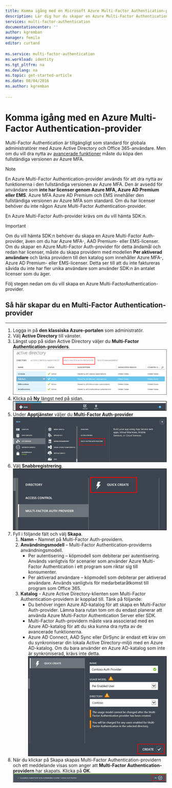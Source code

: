 ```yaml
---
title: Komma igång med en Microsoft Azure Multi-Factor Authentication-provider
description: Lär dig hur du skapar en Azure Multi-Factor Authentication-provider.
services: multi-factor-authentication
documentationcenter: ''
author: kgremban
manager: femila
editor: curtand

ms.service: multi-factor-authentication
ms.workload: identity
ms.tgt_pltfrm: na
ms.devlang: na
ms.topic: get-started-article
ms.date: 08/04/2016
ms.author: kgremban

---
```

# Komma igång med en Azure Multi-Factor Authentication-provider
Multi-Factor Authentication är tillgängligt som standard för globala administratörer med Azure Active Directory och Office 365-användare. Men om du vill dra nytta av [avancerade funktioner](multi-factor-authentication-whats-next.md) måste du köpa den fullständiga versionen av Azure MFA.

> [!NOTE]
> En Azure Multi-Factor Authentication-provider används för att dra nytta av funktionerna i den fullständiga versionen av Azure MFA. Den är avsedd för användare som **inte har licenser genom Azure MFA, Azure AD Premium eller EMS**.  Azure MFA Azure AD Premium och EMS innehåller den fullständiga versionen av Azure MFA som standard.  Om du har licenser behöver du inte någon Azure Multi-Factor Authentication-provider.
> 
> 

En Azure Multi-Factor Auth-provider krävs om du vill hämta SDK:n.

> [!IMPORTANT]
> Om du vill hämta SDK:n behöver du skapa en Azure Multi-Factor Auth-provider, även om du har Azure MFA-, AAD Premium- eller EMS-licenser.  Om du skapar en Azure Multi-Factor Auth-provider för detta ändamål och redan har licenser, måste du skapa providern med modellen **Per aktiverad användare** och länka providern till den katalog som innehåller Azure MFA-, Azure AD Premium- eller EMS-licenser.  Detta ser till att du inte faktureras såvida du inte har fler unika användare som använder SDK:n än antalet licenser som du äger.
> 
> 

Följ stegen nedan om du vill skapa en Azure Multi-FactorAuthentication-provider.

## Så här skapar du en Multi-Factor Authentication-provider
- - -
1. Logga in på **den klassiska Azure-portalen** som administratör.
2. Välj **Active Directory** till vänster.
3. Längst upp på sidan Active Directory väljer du **Multi-Factor Authentication-providers**.
   ![Skapa en MFA-provider](./media/multi-factor-authentication-get-started-auth-provider/authprovider1.png)
4. Klicka på **Ny** längst ned på sidan.
   ![Skapa en MFA-provider](./media/multi-factor-authentication-get-started-auth-provider/authprovider2.png)
5. Under **Apptjänster** väljer du **Multi-Factor Auth-provider**
   ![Skapa en MFA-provider](./media/multi-factor-authentication-get-started-auth-provider/authprovider3.png)
6. Välj **Snabbregistrering**.
   ![Skapa en MFA-provider](./media/multi-factor-authentication-get-started-auth-provider/authprovider4.png)
7. Fyll i följande fält och välj **Skapa**.
   1. **Namn** – Namnet på Multi-Factor Auth-providern.
   2. **Användningsmodell** – Multi-Factor Authentication-providerns användningsmodell.
      * Per autentisering – köpmodell som debiterar per autentisering. Används vanligtvis för scenarier som använder Azure Multi-Factor Authentication i ett program som riktar sig till konsumenter.
      * Per aktiverad användare – köpmodell som debiterar per aktiverad användare. Används vanligtvis för medarbetaråtkomst till program som Office 365.
   3. **Katalog** – Azure Active Directory-klienten som Multi-Factor Authentication-providern är kopplad till. Tänk på följande:
      * Du behöver ingen Azure AD-katalog för att skapa en Multi-Factor Auth-provider.  Lämna bara rutan tom om du endast planerar att använda Azure Multi-Factor Authentication Server eller SDK.
      * Multi-Factor Auth-providern måste vara associerad med en Azure AD-katalog för att du ska kunna dra nytta av de avancerade funktionerna.
      * Azure AD Connect, AAD Sync eller DirSync är endast ett krav om du synkroniserar din lokala Active Directory-miljö med en Azure AD-katalog.  Om du bara använder en Azure AD-katalog som inte är synkroniserad, krävs inte detta.
        ![Skapa en MFA-provider](./media/multi-factor-authentication-get-started-auth-provider/authprovider5.png)
8. När du klickar på Skapa skapas Multi-Factor Authentication-providern och ett meddelande visas som anger att **Multi-Factor Authentication-providern** har skapats. Klicka på **OK**.
   ![Skapa en MFA-provider](./media/multi-factor-authentication-get-started-auth-provider/authprovider6.png)

<!--HONumber=Sep16_HO3-->



